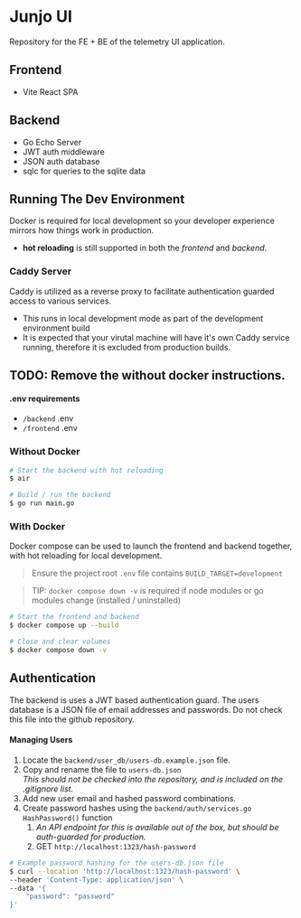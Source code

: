 # Junjo UI

Repository for the FE + BE of the telemetry UI application.

## Frontend

- Vite React SPA

## Backend

- Go Echo Server
- JWT auth middleware
- JSON auth database
- sqlc for queries to the sqlite data

## Running The Dev Environment

Docker is required for local development so your developer experience mirrors how things work in production.

- **hot reloading** is still supported in both the *frontend* and *backend*. 

### Caddy Server
Caddy is utilized as a reverse proxy to facilitate authentication guarded access to various services.
- This runs in local development mode as part of the development environment build
- It is expected that your virutal machine will have it's own Caddy service running, therefore it is excluded from production builds.

## **TODO:** Remove the without docker instructions.

#### .env requirements

- `/backend` .env
- `/frontend` .env

### Without Docker

```bash
# Start the backend with hot reloading
$ air

# Build / run the backend
$ go run main.go
```

### With Docker

Docker compose can be used to launch the frontend and backend together, with hot reloading for local development.

> Ensure the project root `.env` file contains `BUILD_TARGET=development`

> TIP: `docker compose down -v` is required if node modules or go modules change (installed / uninstalled)

```bash
# Start the frontend and backend
$ docker compose up --build

# Close and clear volumes
$ docker compose down -v
```

## Authentication

The backend is uses a JWT based authentication guard. The users database is a JSON file of email addresses and passwords. Do not check this file into the github repository.

#### Managing Users

1.  Locate the `backend/user_db/users-db.example.json` file.
2.  Copy and rename the file to `users-db.json`  
    *This should not be checked into the repository, and is included on the .gitignore list.*
3.  Add new user email and hashed password combinations.
4.  Create password hashes using the `backend/auth/services.go` `HashPassword()` function
    1. *An API endpoint for this is available out of the box, but should be auth-guarded for production.*
    2. GET `http://localhost:1323/hash-password`

```bash
# Example password hashing for the users-db.json file
$ curl --location 'http://localhost:1323/hash-password' \
--header 'Content-Type: application/json' \
--data '{
    "password": "password"
}'
```